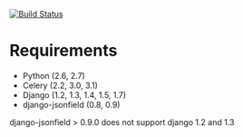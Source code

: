 [![Build Status](https://travis-ci.org/beproud/bpmailer.svg?branch=master)](https://travis-ci.org/beproud/bpmailer)

# Requirements

* Python (2.6, 2.7)
* Celery (2.2, 3.0, 3.1)
* Django (1.2, 1.3, 1.4, 1.5, 1.7)
* django-jsonfield (0.8, 0.9)

django-jsonfield > 0.9.0 does not support django 1.2 and 1.3
